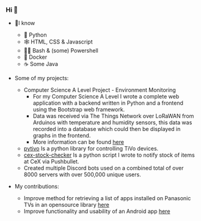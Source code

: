 ### Hi 👋

- 🧠I know
  - 🐍 Python
  - 🕸 HTML, CSS & Javascript
  - 👨‍💻 Bash & (some) Powershell
  - 🐳 Docker
  - ☕ Some Java


- Some of my projects:
  - Computer Science A Level Project - Environment Monitoring
    - For my Computer Science A Level I wrote a complete web application with a backend written in Python and a frontend using the Bootstrap web framework.
    - Data was received via The Things Network over LoRaWAN from Arduinos with temperature and humidity sensors, this data was recorded into a database which could then be displayed in graphs in the frontend.
    - More information can be found [here](https://github.com/bfayers/bfayers/blob/master/csproject.md)
  - [pytivo](https://github.com/bfayers/pytivo) Is a python library for controlling TiVo devices.
  - [cex-stock-checker](https://github.com/bfayers/cex-stock-checker) Is a python script I wrote to notify stock of items at CeX via Pushbullet.
  - Created multiple Discord bots used on a combined total of over 8000 servers with over 500,000 unique users.
- My contributions:
  - Improve method for retrieving a list of apps installed on Panasonic TVs in an opensource library [here](https://github.com/florianholzapfel/panasonic-viera/pull/40)
  - Improve functionality and usability of an Android app [here](https://github.com/patzly/grocy-android/pull/14)
